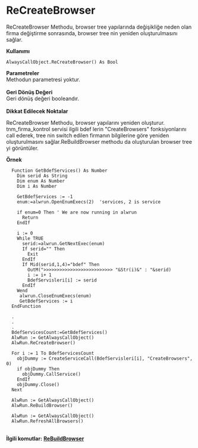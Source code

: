 # ReCreateBrowser

ReCreateBrowser Methodu, browser tree yapılarında değişikliğe neden olan firma değiştirme sonrasında, browser tree nin yeniden oluşturulmasını sağlar.

**Kullanımı**

```
AlwaysCallObject.ReCreateBrowser() As Bool
```

**Parametreler**\
Methodun parametresi yoktur.\
\
**Geri Dönüş Değeri**\
Geri dönüş değeri booleandır.\
\
**Dikkat Edilecek Noktalar**

ReCreateBrowser Methodu, browser yapılarını yeniden oluşturur. tnm\_firma\_kontrol servisi ilgili bdef lerin "CreateBrowsers" fonksiyonlarını call ederek, tree nin switch edilen firmanın bilgilerine göre yeniden oluşturulmasını sağlar.ReBuildBrowser methodu da oluşturulan browser tree yi görüntüler.

**Örnek**

```
  Function GetBdefServices() As Number
    Dim serid As String
    Dim enum As Number
    Dim i As Number
    
    GetBdefServices := -1
    enum:=alwrun.OpenEnumExecs(2)  'services, 2 is service 
  
    if enum=0 Then ' We are now running in alwrun
      Return
    EndIf
  
    i := 0
    While TRUE
      serid:=alwrun.GetNextExec(enum)
      If serid="" Then
        Exit
      EndIf 
      If Mid(serid,1,4)="bdef" Then
        OutM(">>>>>>>>>>>>>>>>>>>>>>>>>> "&Str(i)&" : "&serid)
        i := i+ 1
        BdefServisleri[i] := serid
      EndIf  
    Wend
     alwrun.CloseEnumExecs(enum)
     GetBdefServices := i
  EndFunction

  .
  .
  .
  BdefServicesCount:=GetBdefServices()
  AlwRun := GetAlwaysCallObject()
  AlwRun.ReCreateBrowser()

  For i := 1 To BdefServicesCount
    objDummy := CreateServiceCall(BdefServisleri[i], "CreateBrowsers", 0)
    if objDummy Then
      objDummy.CallService()
    EndIf
    objDummy.Close()
  Next
  
  AlwRun := GetAlwaysCallObject()
  AlwRun.ReBuildBrowser()

  AlwRun := GetAlwaysCallObject()
  AlwRun.RefreshAllBrowsers()
```

\
**İlgili komutlar:** [**ReBuildBrowser**](rebuildbrowser.md)
